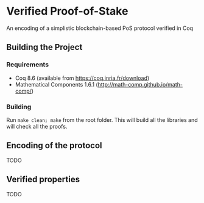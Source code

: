 # Verified Proof-of-Stake

An encoding of a simplistic blockchain-based PoS protocol verified in Coq

## Building the Project

### Requirements

* Coq 8.6 (available from https://coq.inria.fr/download)
* Mathematical Components 1.6.1 (http://math-comp.github.io/math-comp/)

### Building

Run `make clean; make` from the root folder. This will build all
the libraries and will check all the proofs.

## Encoding of the protocol

TODO

## Verified properties

TODO
